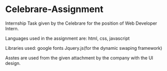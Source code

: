 # Celebrare-Assignment
Internship Task given by the Celebrare for the position of Web Developer Intern.

Languages used in the assignment are:
  html, css, javascript
  
Libraries used:
  google fonts
  Jquery.js(for the dynamic swaping framework)
  
 Asstes are used from the given attachment by the company with the UI design.
